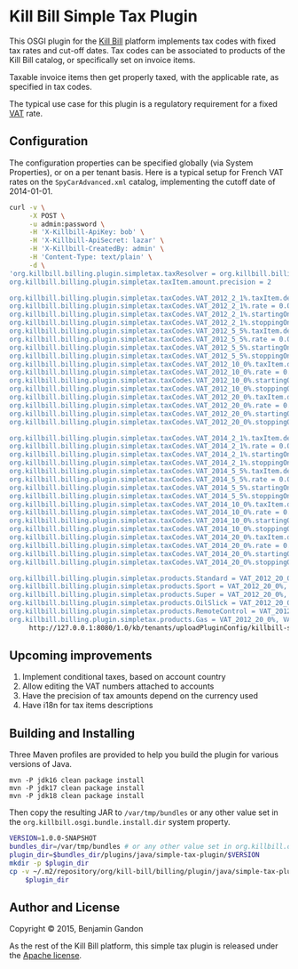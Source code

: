 <!--
   Copyright 2015 Benjamin Gandon

   Licensed under the Apache License, Version 2.0 (the "License");
   you may not use this file except in compliance with the License.
   You may obtain a copy of the License at

       http://www.apache.org/licenses/LICENSE-2.0

   Unless required by applicable law or agreed to in writing, software
   distributed under the License is distributed on an "AS IS" BASIS,
   WITHOUT WARRANTIES OR CONDITIONS OF ANY KIND, either express or implied.
   See the License for the specific language governing permissions and
   limitations under the License.
-->
Kill Bill Simple Tax Plugin
===========================

This OSGI plugin for the [Kill Bill](http://killbill.io) platform implements
tax codes with  fixed tax rates and cut-off dates. Tax codes can be associated
to products of the Kill Bill catalog, or specifically set on invoice items.

Taxable invoice items then get properly taxed, with the applicable rate, as
specified in tax codes.

The typical use case for this plugin is a regulatory requirement for a fixed
[VAT](https://en.wikipedia.org/wiki/Value-added_tax) rate.


Configuration
-------------

The configuration properties can be specified globally (via System
Properties), or on a per tenant basis. Here is a typical setup for French VAT
rates on the `SpyCarAdvanced.xml` catalog, implementing the cutoff date of
2014-01-01.

```bash
curl -v \
     -X POST \
     -u admin:password \
     -H 'X-Killbill-ApiKey: bob' \
     -H 'X-Killbill-ApiSecret: lazar' \
     -H 'X-Killbill-CreatedBy: admin' \
     -H 'Content-Type: text/plain' \
     -d \
'org.killbill.billing.plugin.simpletax.taxResolver = org.killbill.billing.plugin.simpletax.resolving.InvoiceItemEndDateBasedResolver
org.killbill.billing.plugin.simpletax.taxItem.amount.precision = 2

org.killbill.billing.plugin.simpletax.taxCodes.VAT_2012_2_1%.taxItem.description = VAT 2.1%
org.killbill.billing.plugin.simpletax.taxCodes.VAT_2012_2_1%.rate = 0.021
org.killbill.billing.plugin.simpletax.taxCodes.VAT_2012_2_1%.startingOn = 2012-01-01
org.killbill.billing.plugin.simpletax.taxCodes.VAT_2012_2_1%.stoppingOn = 2014-01-01
org.killbill.billing.plugin.simpletax.taxCodes.VAT_2012_5_5%.taxItem.description = VAT 5.5%
org.killbill.billing.plugin.simpletax.taxCodes.VAT_2012_5_5%.rate = 0.055
org.killbill.billing.plugin.simpletax.taxCodes.VAT_2012_5_5%.startingOn = 2012-01-01
org.killbill.billing.plugin.simpletax.taxCodes.VAT_2012_5_5%.stoppingOn = 2014-01-01
org.killbill.billing.plugin.simpletax.taxCodes.VAT_2012_10_0%.taxItem.description = VAT 7.0%
org.killbill.billing.plugin.simpletax.taxCodes.VAT_2012_10_0%.rate = 0.070
org.killbill.billing.plugin.simpletax.taxCodes.VAT_2012_10_0%.startingOn = 2012-01-01
org.killbill.billing.plugin.simpletax.taxCodes.VAT_2012_10_0%.stoppingOn = 2014-01-01
org.killbill.billing.plugin.simpletax.taxCodes.VAT_2012_20_0%.taxItem.description = VAT 19.6%
org.killbill.billing.plugin.simpletax.taxCodes.VAT_2012_20_0%.rate = 0.196
org.killbill.billing.plugin.simpletax.taxCodes.VAT_2012_20_0%.startingOn = 2012-01-01
org.killbill.billing.plugin.simpletax.taxCodes.VAT_2012_20_0%.stoppingOn = 2014-01-01

org.killbill.billing.plugin.simpletax.taxCodes.VAT_2014_2_1%.taxItem.description = VAT 2.1%
org.killbill.billing.plugin.simpletax.taxCodes.VAT_2014_2_1%.rate = 0.021
org.killbill.billing.plugin.simpletax.taxCodes.VAT_2014_2_1%.startingOn = 2014-01-01
org.killbill.billing.plugin.simpletax.taxCodes.VAT_2014_2_1%.stoppingOn = 
org.killbill.billing.plugin.simpletax.taxCodes.VAT_2014_5_5%.taxItem.description = VAT 5.5%
org.killbill.billing.plugin.simpletax.taxCodes.VAT_2014_5_5%.rate = 0.055
org.killbill.billing.plugin.simpletax.taxCodes.VAT_2014_5_5%.startingOn = 2014-01-01
org.killbill.billing.plugin.simpletax.taxCodes.VAT_2014_5_5%.stoppingOn = 
org.killbill.billing.plugin.simpletax.taxCodes.VAT_2014_10_0%.taxItem.description = VAT 10.0%
org.killbill.billing.plugin.simpletax.taxCodes.VAT_2014_10_0%.rate = 0.100
org.killbill.billing.plugin.simpletax.taxCodes.VAT_2014_10_0%.startingOn = 2014-01-01
org.killbill.billing.plugin.simpletax.taxCodes.VAT_2014_10_0%.stoppingOn = 
org.killbill.billing.plugin.simpletax.taxCodes.VAT_2014_20_0%.taxItem.description = VAT 20.0%
org.killbill.billing.plugin.simpletax.taxCodes.VAT_2014_20_0%.rate = 0.200
org.killbill.billing.plugin.simpletax.taxCodes.VAT_2014_20_0%.startingOn = 2014-01-01
org.killbill.billing.plugin.simpletax.taxCodes.VAT_2014_20_0%.stoppingOn = 

org.killbill.billing.plugin.simpletax.products.Standard = VAT_2012_20_0%, VAT_2014_20_0%
org.killbill.billing.plugin.simpletax.products.Sport = VAT_2012_20_0%, VAT_2014_20_0%
org.killbill.billing.plugin.simpletax.products.Super = VAT_2012_20_0%, VAT_2014_20_0%
org.killbill.billing.plugin.simpletax.products.OilSlick = VAT_2012_20_0%, VAT_2014_20_0%
org.killbill.billing.plugin.simpletax.products.RemoteControl = VAT_2012_20_0%, VAT_2014_20_0%
org.killbill.billing.plugin.simpletax.products.Gas = VAT_2012_20_0%, VAT_2014_20_0%' \
     http://127.0.0.1:8080/1.0/kb/tenants/uploadPluginConfig/killbill-simple-tax
```


Upcoming improvements
---------------------

1. Implement conditional taxes, based on account country
2. Allow editing the VAT numbers attached to accounts
3. Have the precision of tax amounts depend on the currency used
4. Have i18n for tax items descriptions


Building and Installing
-----------------------

Three Maven profiles are provided to help you build the plugin for various
versions of Java.

    mvn -P jdk16 clean package install
    mvn -P jdk17 clean package install
    mvn -P jdk18 clean package install

Then copy the resulting JAR to `/var/tmp/bundles` or any other value set in
the `org.killbill.osgi.bundle.install.dir` system property.

```bash
VERSION=1.0.0-SNAPSHOT
bundles_dir=/var/tmp/bundles # or any other value set in org.killbill.osgi.bundle.install.dir
plugin_dir=$bundles_dir/plugins/java/simple-tax-plugin/$VERSION
mkdir -p $plugin_dir
cp -v ~/.m2/repository/org/kill-bill/billing/plugin/java/simple-tax-plugin/$VERSION/simple-tax-plugin-$VERSION.jar \
    $plugin_dir
```


Author and License
------------------

Copyright © 2015, Benjamin Gandon

As the rest of the Kill Bill platform, this simple tax plugin is released
under the [Apache license](http://www.apache.org/licenses/LICENSE-2.0).
